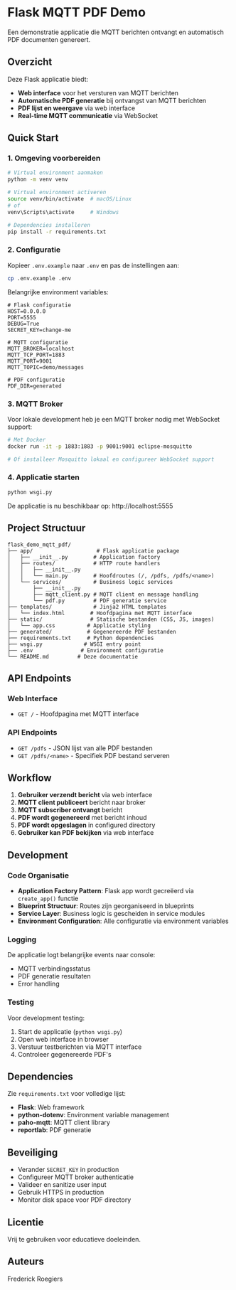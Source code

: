 # Flask MQTT PDF Demo

Een demonstratie applicatie die MQTT berichten ontvangt en automatisch PDF documenten genereert.

## Overzicht

Deze Flask applicatie biedt:
- **Web interface** voor het versturen van MQTT berichten
- **Automatische PDF generatie** bij ontvangst van MQTT berichten  
- **PDF lijst en weergave** via web interface
- **Real-time MQTT communicatie** via WebSocket

## Quick Start

### 1. Omgeving voorbereiden

```bash
# Virtual environment aanmaken
python -m venv venv

# Virtual environment activeren
source venv/bin/activate  # macOS/Linux
# of
venv\Scripts\activate     # Windows

# Dependencies installeren
pip install -r requirements.txt
```

### 2. Configuratie

Kopieer `.env.example` naar `.env` en pas de instellingen aan:

```bash
cp .env.example .env
```

Belangrijke environment variables:
```env
# Flask configuratie
HOST=0.0.0.0
PORT=5555
DEBUG=True
SECRET_KEY=change-me

# MQTT configuratie  
MQTT_BROKER=localhost
MQTT_TCP_PORT=1883
MQTT_PORT=9001
MQTT_TOPIC=demo/messages

# PDF configuratie
PDF_DIR=generated
```

### 3. MQTT Broker

Voor lokale development heb je een MQTT broker nodig met WebSocket support:

```bash
# Met Docker
docker run -it -p 1883:1883 -p 9001:9001 eclipse-mosquitto

# Of installeer Mosquitto lokaal en configureer WebSocket support
```

### 4. Applicatie starten

```bash
python wsgi.py
```

De applicatie is nu beschikbaar op: http://localhost:5555

## Project Structuur

```
flask_demo_mqtt_pdf/
├── app/                    # Flask applicatie package
│   ├── __init__.py        # Application factory
│   ├── routes/            # HTTP route handlers
│   │   ├── __init__.py
│   │   └── main.py        # Hoofdroutes (/, /pdfs, /pdfs/<name>)
│   └── services/          # Business logic services
│       ├── __init__.py
│       ├── mqtt_client.py # MQTT client en message handling
│       └── pdf.py         # PDF generatie service
├── templates/             # Jinja2 HTML templates
│   └── index.html        # Hoofdpagina met MQTT interface
├── static/               # Statische bestanden (CSS, JS, images)
│   └── app.css          # Applicatie styling
├── generated/           # Gegenereerde PDF bestanden
├── requirements.txt     # Python dependencies
├── wsgi.py             # WSGI entry point
├── .env               # Environment configuratie
└── README.md         # Deze documentatie
```

## API Endpoints

### Web Interface
- `GET /` - Hoofdpagina met MQTT interface

### API Endpoints  
- `GET /pdfs` - JSON lijst van alle PDF bestanden
- `GET /pdfs/<name>` - Specifiek PDF bestand serveren

## Workflow

1. **Gebruiker verzendt bericht** via web interface
2. **MQTT client publiceert** bericht naar broker
3. **MQTT subscriber ontvangt** bericht  
4. **PDF wordt gegenereerd** met bericht inhoud
5. **PDF wordt opgeslagen** in configured directory
6. **Gebruiker kan PDF bekijken** via web interface

## Development

### Code Organisatie

- **Application Factory Pattern**: Flask app wordt gecreëerd via `create_app()` functie
- **Blueprint Structuur**: Routes zijn georganiseerd in blueprints
- **Service Layer**: Business logic is gescheiden in service modules
- **Environment Configuration**: Alle configuratie via environment variables

### Logging

De applicatie logt belangrijke events naar console:
- MQTT verbindingsstatus
- PDF generatie resultaten  
- Error handling

### Testing

Voor development testing:
1. Start de applicatie (`python wsgi.py`)
2. Open web interface in browser
3. Verstuur testberichten via MQTT interface
4. Controleer gegenereerde PDF's

## Dependencies

Zie `requirements.txt` voor volledige lijst:
- **Flask**: Web framework
- **python-dotenv**: Environment variable management
- **paho-mqtt**: MQTT client library
- **reportlab**: PDF generatie


## Beveiliging

- Verander `SECRET_KEY` in production
- Configureer MQTT broker authenticatie
- Valideer en sanitize user input
- Gebruik HTTPS in production
- Monitor disk space voor PDF directory

## Licentie

Vrij te gebruiken voor educatieve doeleinden.

## Auteurs

Frederick Roegiers